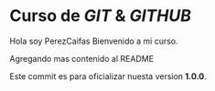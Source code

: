 # Curso de _GIT_ & _GITHUB_

Hola soy PerezCaifas Bienvenido a mi curso.

Agregando mas contenido al README

Este commit es para oficializar nuesta version **1.0.0**.
